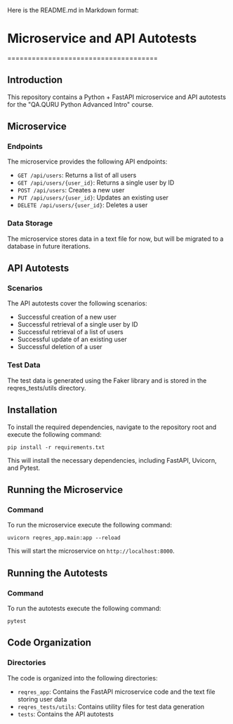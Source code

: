 Here is the README.md in Markdown format:

# Microservice and API Autotests
=====================================

## Introduction
This repository contains a Python + FastAPI microservice and API autotests for the "QA.QURU Python Advanced Intro" course.

## Microservice
### Endpoints

The microservice provides the following API endpoints:

* `GET /api/users`: Returns a list of all users
* `GET /api/users/{user_id}`: Returns a single user by ID
* `POST /api/users`: Creates a new user
* `PUT /api/users/{user_id}`: Updates an existing user
* `DELETE /api/users/{user_id}`: Deletes a user

### Data Storage
The microservice stores data in a text file for now, but will be migrated to a database in future iterations.

## API Autotests
### Scenarios

The API autotests cover the following scenarios:

* Successful creation of a new user
* Successful retrieval of a single user by ID
* Successful retrieval of a list of users
* Successful update of an existing user
* Successful deletion of a user

### Test Data
The test data is generated using the Faker library and is stored in the reqres_tests/utils directory.

## Installation
To install the required dependencies, navigate to the repository root and execute the following command:
```
pip install -r requirements.txt
```
This will install the necessary dependencies, including FastAPI, Uvicorn, and Pytest.

## Running the Microservice
### Command

To run the microservice execute the following command:
```
uvicorn reqres_app.main:app --reload
```
This will start the microservice on `http://localhost:8000`.

## Running the Autotests
### Command

To run the autotests execute the following command:
```
pytest
```

## Code Organization
### Directories

The code is organized into the following directories:

* `reqres_app`: Contains the FastAPI microservice code and the text file storing user data
* `reqres_tests/utils`: Contains utility files for test data generation
* `tests`: Contains the API autotests